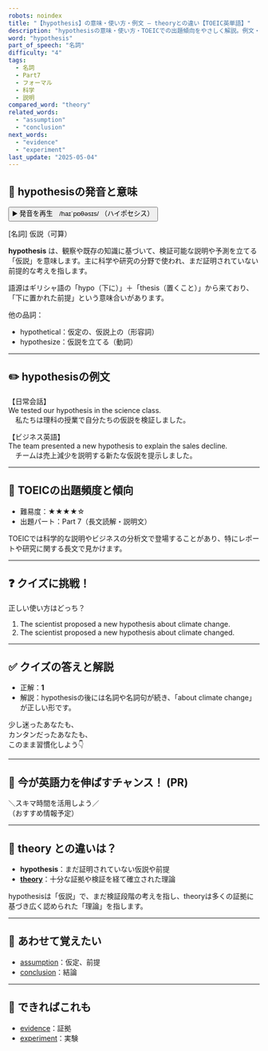 ```yaml
---
robots: noindex
title: "【hypothesis】の意味・使い方・例文 ― theoryとの違い【TOEIC英単語】"
description: "hypothesisの意味・使い方・TOEICでの出題傾向をやさしく解説。例文・クイズ付きでtheoryとの違いもわかりやすく学べます。"
word: "hypothesis"
part_of_speech: "名詞"
difficulty: "4"
tags:
  - 名詞
  - Part7
  - フォーマル
  - 科学
  - 説明
compared_word: "theory"
related_words:
  - "assumption"
  - "conclusion"
next_words:
  - "evidence"
  - "experiment"
last_update: "2025-05-04"
---
```


## 🔰 hypothesisの発音と意味

<button class="play-audio" onclick="playTTS('hypothesis')">
  <span class="play-audio-main">
    ▶️ 発音を再生　/haɪˈpɒθəsɪs/
  </span>
  <span class="play-audio-sub">
    （ハイポセシス）
  </span>
</button>

[名詞] 仮説（可算）

**hypothesis** は、観察や既存の知識に基づいて、検証可能な説明や予測を立てる「仮説」を意味します。主に科学や研究の分野で使われ、まだ証明されていない前提的な考えを指します。

語源はギリシャ語の「hypo（下に）」＋「thesis（置くこと）」から来ており、「下に置かれた前提」という意味合いがあります。

他の品詞：  
- hypothetical：仮定の、仮説上の（形容詞）
- hypothesize：仮説を立てる（動詞）

---

## ✏️ hypothesisの例文

【日常会話】  
We tested our hypothesis in the science class.  
　私たちは理科の授業で自分たちの仮説を検証しました。

【ビジネス英語】  
The team presented a new hypothesis to explain the sales decline.  
　チームは売上減少を説明する新たな仮説を提示しました。

---

## 🎯 TOEICの出題頻度と傾向

- 難易度：★★★★☆
- 出題パート：Part 7（長文読解・説明文）

TOEICでは科学的な説明やビジネスの分析文で登場することがあり、特にレポートや研究に関する長文で見かけます。

---

## ❓ クイズに挑戦！

正しい使い方はどっち？

1. The scientist proposed a new hypothesis about climate change.  
2. The scientist proposed a new hypothesis about climate changed.

---

## ✅ クイズの答えと解説

- 正解：**1**
- 解説：hypothesisの後には名詞や名詞句が続き、「about climate change」が正しい形です。

少し迷ったあなたも、  
カンタンだったあなたも、  
このまま習慣化しよう👇️

---

## 🚀 今が英語力を伸ばすチャンス！ (PR)

<div class="info-center">
＼スキマ時間を活用しよう／<br>  
（おすすめ情報予定）
</div>

---

## 🤔  theory との違いは？

- **hypothesis**：まだ証明されていない仮説や前提
- **[theory](/theory)**：十分な証拠や検証を経て確立された理論

hypothesisは「仮説」で、まだ検証段階の考えを指し、theoryは多くの証拠に基づき広く認められた「理論」を指します。

---

## 🧩 あわせて覚えたい

- [assumption](/assumption)：仮定、前提
- [conclusion](/conclusion)：結論

---

## 📖 できればこれも

- [evidence](/evidence)：証拠
- [experiment](/experiment)：実験

<!-- cvid: aid29_bid06 -->

